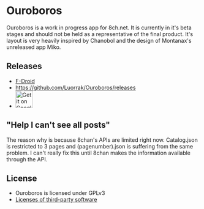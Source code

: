 # Ouroboros

Ouroboros is a work in progress app for 8ch.net. It is currently in it's beta stages and should not be held as a representative of the final product. It's layout is very heavily inspired by Chanobol and the design of Montanax's unreleased app Miko.

## Releases

* [F-Droid](https://f-droid.org/repository/browse/?fdfilter=ouroboros&fdid=com.luorrak.ouroboros)
* https://github.com/Luorrak/Ouroboros/releases
* <a href="https://play.google.com/store/apps/details?id=com.luorrak.ouroboros&utm_source=global_co&utm_medium=prtnr&utm_content=Mar2515&utm_campaign=PartBadge&pcampaignid=MKT-Other-global-all-co-prtnr-py-PartBadge-Mar2515-1"><img alt="Get it on Google Play" src="https://play.google.com/intl/en_us/badges/images/generic/en-play-badge-border.png" height="45px"/></a>

## "Help I can't see all posts"
The reason why is because 8chan's APIs are limited right now. Catalog.json is restricted to 3 pages and (pagenumber).json is suffering from the same problem. I can't really fix this until 8chan makes the information available through the API.

## License
* Ouroboros is licensed under GPLv3
* [Licenses of third-party software](https://github.com/Luorrak/Ouroboros/blob/master/app/src/main/assets/license.html)
